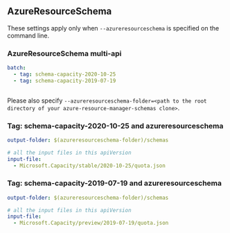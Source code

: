 ## AzureResourceSchema

These settings apply only when `--azureresourceschema` is specified on the command line.

### AzureResourceSchema multi-api

``` yaml $(azureresourceschema) && $(multiapi)
batch:
  - tag: schema-capacity-2020-10-25
  - tag: schema-capacity-2019-07-19
  
```

Please also specify `--azureresourceschema-folder=<path to the root directory of your azure-resource-manager-schemas clone>`.

### Tag: schema-capacity-2020-10-25 and azureresourceschema

``` yaml $(tag) == 'schema-capacity-2020-10-25' && $(azureresourceschema)
output-folder: $(azureresourceschema-folder)/schemas

# all the input files in this apiVersion
input-file:
  - Microsoft.Capacity/stable/2020-10-25/quota.json

```

### Tag: schema-capacity-2019-07-19 and azureresourceschema

``` yaml $(tag) == 'schema-capacity-2019-07-19' && $(azureresourceschema)
output-folder: $(azureresourceschema-folder)/schemas

# all the input files in this apiVersion
input-file:
  - Microsoft.Capacity/preview/2019-07-19/quota.json
```
